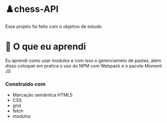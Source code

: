 # ♟️chess-API
 
 Esse projeto foi feito com o objetivo de estudo

# 📘 O que eu aprendi 

Eu aprendi como usar modulos e com isso o gerenciameto de pastas, além disso coloquei em pratica o uso do NPM com Webpack e o pacote Moment JS 

### Construido com 

- Marcação semântica HTML5
- CSS
- grid
- fetch
- modulos
